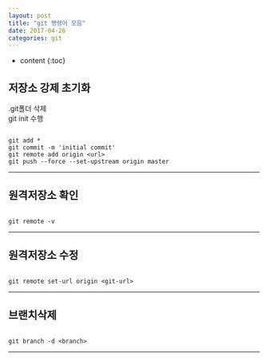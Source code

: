 ```yaml
---
layout: post
title: "git 명령어 모음"
date: 2017-04-26
categories: git
---
```


* content
{:toc}

## 저장소 강제 초기화
.git폴더 삭제<br>
git init 수행
```

git add *
git commit -m 'initial commit'
git remote add origin <url>
git push --force --set-upstream origin master

```
***

## 원격저장소 확인

```

git remote -v

```
***

## 원격저장소 수정

```

git remote set-url origin <git-url> 

```
***

## 브랜치삭제

```

git branch -d <branch>

```
***